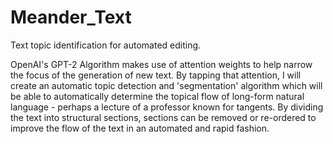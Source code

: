 # Meander_Text
Text topic identification for automated editing.

OpenAI's GPT-2 Algorithm makes use of attention weights to help narrow the focus of the generation of new text. By tapping that attention, I will create an automatic topic detection and 'segmentation' algorithm which will be able to automatically determine the topical flow of long-form natural language - perhaps a lecture of a professor known for tangents. By dividing the text into structural sections, sections can be removed or re-ordered to improve the flow of the text in an automated and rapid fashion.
